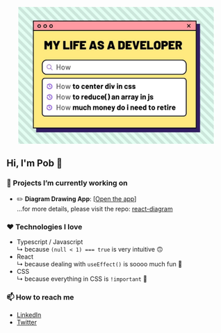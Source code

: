 <p align="center">
  <img alt="my quote" src="./pob_intro5.jpg" width="450" />
</p>

## Hi, I'm Pob 👻

### 🚧 Projects I’m currently working on

- ✏️ **Diagram Drawing App**: [[Open the app](https://react-diagram.netlify.app)]  
  ...for more details, please visit the repo: [react-diagram](https://github.com/pobch/react-diagram)

### ❤️ Technologies I love

- Typescript / Javascript  
  ↳ because `(null < 1) === true` is very intuitive 🙃
- React  
  ↳ because dealing with `useEffect()` is soooo much fun 🧨
- CSS  
  ↳ because everything in CSS is `!important` 🚀

### 📫 How to reach me

- [LinkedIn](https://www.linkedin.com/in/pob-ch-b2836baa)
- [Twitter](https://twitter.com/pob_ch)

<!--
**pobch/pobch** is a ✨ _special_ ✨ repository because its `README.md` (this file) appears on your GitHub profile.

Here are some ideas to get you started:

- 🔭 I’m currently working on ...
- 🌱 I’m currently learning ...
- 👯 I’m looking to collaborate on ...
- 🤔 I’m looking for help with ...
- 💬 Ask me about ...
- 📫 How to reach me: ...
- 😄 Pronouns: ...
- ⚡ Fun fact: ...
-->

